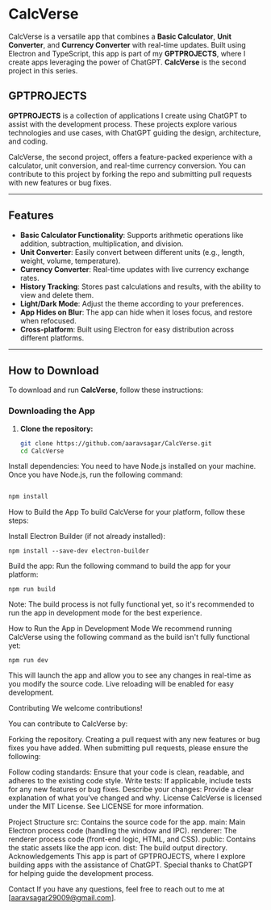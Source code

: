 # CalcVerse

CalcVerse is a versatile app that combines a **Basic Calculator**, **Unit Converter**, and **Currency Converter** with real-time updates. Built using Electron and TypeScript, this app is part of my **GPTPROJECTS**, where I create apps leveraging the power of ChatGPT. **CalcVerse** is the second project in this series.

## GPTPROJECTS

**GPTPROJECTS** is a collection of applications I create using ChatGPT to assist with the development process. These projects explore various technologies and use cases, with ChatGPT guiding the design, architecture, and coding.

CalcVerse, the second project, offers a feature-packed experience with a calculator, unit conversion, and real-time currency conversion. You can contribute to this project by forking the repo and submitting pull requests with new features or bug fixes.

---

## Features

- **Basic Calculator Functionality**: Supports arithmetic operations like addition, subtraction, multiplication, and division.
- **Unit Converter**: Easily convert between different units (e.g., length, weight, volume, temperature).
- **Currency Converter**: Real-time updates with live currency exchange rates.
- **History Tracking**: Stores past calculations and results, with the ability to view and delete them.
- **Light/Dark Mode**: Adjust the theme according to your preferences.
- **App Hides on Blur**: The app can hide when it loses focus, and restore when refocused.
- **Cross-platform**: Built using Electron for easy distribution across different platforms.

---

## How to Download

To download and run **CalcVerse**, follow these instructions:

### Downloading the App

1. **Clone the repository:**
   ```bash
   git clone https://github.com/aaravsagar/CalcVerse.git
   cd CalcVerse
Install dependencies: You need to have Node.js installed on your machine. Once you have Node.js, run the following command:
```bash

npm install
```
How to Build the App
To build CalcVerse for your platform, follow these steps:

Install Electron Builder (if not already installed):
```
npm install --save-dev electron-builder
```
Build the app: Run the following command to build the app for your platform:
```
npm run build
```
Note: The build process is not fully functional yet, so it's recommended to run the app in development mode for the best experience.


How to Run the App in Development Mode
We recommend running CalcVerse using the following command as the build isn't fully functional yet:

```
npm run dev
```
This will launch the app and allow you to see any changes in real-time as you modify the source code. Live reloading will be enabled for easy development.

Contributing
We welcome contributions!

You can contribute to CalcVerse by:

Forking the repository.
Creating a pull request with any new features or bug fixes you have added.
When submitting pull requests, please ensure the following:

Follow coding standards: Ensure that your code is clean, readable, and adheres to the existing code style.
Write tests: If applicable, include tests for any new features or bug fixes.
Describe your changes: Provide a clear explanation of what you’ve changed and why.
License
CalcVerse is licensed under the MIT License. See LICENSE for more information.

Project Structure
src: Contains the source code for the app.
main: Main Electron process code (handling the window and IPC).
renderer: The renderer process code (front-end logic, HTML, and CSS).
public: Contains the static assets like the app icon.
dist: The build output directory.
Acknowledgements
This app is part of GPTPROJECTS, where I explore building apps with the assistance of ChatGPT. Special thanks to ChatGPT for helping guide the development process.

Contact
If you have any questions, feel free to reach out to me at [aaravsagar29009@gmail.com].

